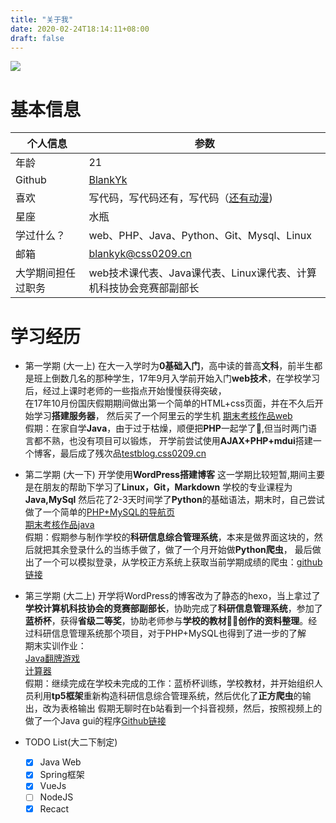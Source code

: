 ```yaml
---
title: "关于我"
date: 2020-02-24T18:14:11+08:00
draft: false
---
```


![](https://img.css0209.cn/head2.png)

# 基本信息
个人信息 | 参数
--- | ---
年龄 | 21
Github | [BlankYk](https://github.com/BlankYk)
喜欢 | 写代码，写代码还有，写代码（[还有动漫](https://space.bilibili.com/10061915?from=search&seid=1984883512787757443#/))
星座 | 水瓶
学过什么？| web、PHP、Java、Python、Git、Mysql、Linux
邮箱 | blankyk@css0209.cn
大学期间担任过职务 | web技术课代表、Java课代表、Linux课代表、计算机科技协会竞赛部副部长

# 学习经历
- 第一学期 (大一上)
在大一入学时为**0基础入门**，高中读的普高**文科**，前半生都是班上倒数几名的那种学生，17年9月入学前开始入门**web技术**，在学校学习后，经过上课时老师的一些指点开始慢慢获得突破，  
在17年10月份国庆假期期间做出第一个简单的HTML+css页面，并在不久后开始学习**搭建服务器**， 然后买了一个阿里云的学生机 
[期末考核作品web](https://BlankYk.github.io/end-of-period/)  
假期：在家自学**Java**，由于过于枯燥，顺便把**PHP**一起学了🤣,但当时两门语言都不熟，也没有项目可以锻炼，
开学前尝试使用**AJAX+PHP+mdui**搭建一个博客，最后成了残次品[testblog.css0209.cn](http://testblog.css0209.cn)


- 第二学期 (大一下)
开学使用**WordPress搭建博客**
这一学期比较短暂,期间主要是在朋友的帮助下学习了**Linux，Git，Markdown** 
学校的专业课程为**Java,MySql**
然后花了2-3天时间学了**Python**的基础语法，期末时，自己尝试做了一个简单的[PHP+MySQL的导航页](https://github.com/BlankYk/nav)  
[期末考核作品java](https://github.com/BlankYk/JAVAIDCard)  
假期：假期参与制作学校的**科研信息综合管理系统**，本来是做界面这块的，然后就把其余登录什么的当练手做了，做了一个月开始做**Python爬虫**，
最后做出了一个可以模拟登录，从学校正方系统上获取当前学期成绩的爬虫：[github链接](https://github.com/BlankYk/zhengfang)

- 第三学期 (大二上)
开学将WordPress的博客改为了静态的hexo，当上拿过了**学校计算机科技协会的竞赛部副部长**，协助完成了**科研信息管理系统**，参加了**蓝桥杯**，获得**省级二等奖**，协助老师参与**学校的教材创作的资料整理**。经过科研信息管理系统那个项目，对于PHP+MySQL也得到了进一步的了解  
期末实训作业：  
[Java翻牌游戏](https://github.com/BlankYk/fanpai)  
[计算器](https://github.com/BlankYk/calculator)  
假期：继续完成在学校未完成的工作：蓝桥杯训练，学校教材，并开始组织人员利用**tp5框架**重新构造科研信息综合管理系统，然后优化了**正方爬虫**的输出，改为表格输出
假期无聊时在b站看到一个抖音视频，然后，按照视频上的做了一个Java gui的程序[Github链接](https://github.com/BlankYk/java-liaomei)

- TODO List(大二下制定)
    - [x] Java Web
    - [x] Spring框架
    - [x] VueJs
    - [ ] NodeJS
    - [x] Recact
